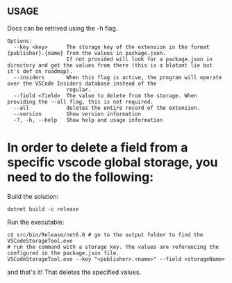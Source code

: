 ## USAGE

Docs can be retrived using the -h flag.
```
Options:
  --key <key>      The storage key of the extension in the format {publisher}.{name} from the values in package.json.
                   If not provided will look for a package.json in directory and get the values from there (this is a blatant lie but it's def on roadmap).
  --insiders       When this flag is active, the program will operate over the VSCode Insiders database instead of the
                   regular.
  --field <field>  The value to delete from the storage. When providing the --all flag, this is not required.
  --all            deletes the entire record of the extension.
  --version        Show version information
  -?, -h, --help   Show help and usage information
```

# In order to delete a field from a specific vscode global storage, you need to do the following:

Build the solution:

```
dotnet build -c release
```

Run the executable:

```
cd src/bin/Release/net6.0 # go to the output folder to find the VSCodeStorageTool.exe
# run the command with a storage key. The values are referencing the configured in the package.json file.
VSCodeStorageTool.exe --key "<publisher>.<name>" --field <storageName>
```

and that's it! That deletes the specified values.
